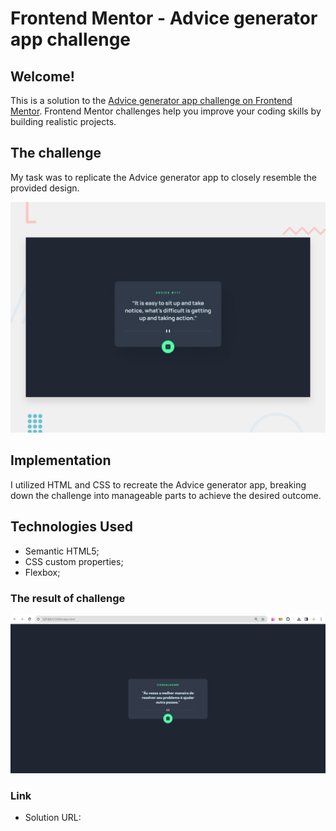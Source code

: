 # Frontend Mentor - Advice generator app challenge

## Welcome!

This is a solution to the [Advice generator app challenge on Frontend Mentor](https://www.frontendmentor.io/challenges/advice-generator-app-QdUG-13db). Frontend Mentor challenges help you improve your coding skills by building realistic projects. 

## The challenge

My task was to replicate the Advice generator app to closely resemble the provided design.

![Preview of the Advice generator app challenge in frontend-mentor](./src/assets/designs/desktop-preview.jpg)

## Implementation

I utilized HTML and CSS to recreate the Advice generator app, breaking down the challenge into manageable parts to achieve the desired outcome.

## Technologies Used

- Semantic HTML5;
- CSS custom properties;
- Flexbox;

### The result of challenge

![Preview for Advice generator app challenge](./src/assets/designs/preview-advice-card-challenge.png)


### Link

- Solution URL: []()
